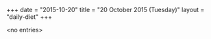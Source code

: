 +++
date = "2015-10-20"
title = "20 October 2015 (Tuesday)"
layout = "daily-diet"
+++


\<no entries\>

